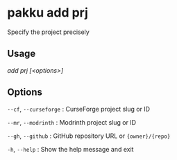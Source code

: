 # pakku add prj

Specify the project precisely

## Usage

<snippet id="snippet-cmd">

<var name="cmd">add prj</var>
<var name="params">[&lt;options&gt;] </var>
<include from="_template_cmd.md" element-id="template-cmd"/>

</snippet>

## Options

<snippet id="snippet-options-all">

<snippet id="snippet-options">

`--cf`, `--curseforge`
: CurseForge project slug or ID

`--mr`, `--modrinth`
: Modrinth project slug or ID

`--gh`, `--github`
: GitHub repository URL or `{owner}/{repo}`

</snippet>

`-h`, `--help`
: Show the help message and exit

</snippet>
